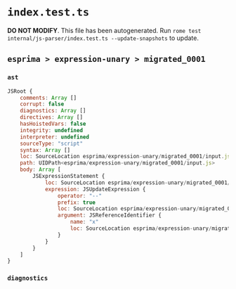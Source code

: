 # `index.test.ts`

**DO NOT MODIFY**. This file has been autogenerated. Run `rome test internal/js-parser/index.test.ts --update-snapshots` to update.

## `esprima > expression-unary > migrated_0001`

### `ast`

```javascript
JSRoot {
	comments: Array []
	corrupt: false
	diagnostics: Array []
	directives: Array []
	hasHoistedVars: false
	integrity: undefined
	interpreter: undefined
	sourceType: "script"
	syntax: Array []
	loc: SourceLocation esprima/expression-unary/migrated_0001/input.js 1:0-2:0
	path: UIDPath<esprima/expression-unary/migrated_0001/input.js>
	body: Array [
		JSExpressionStatement {
			loc: SourceLocation esprima/expression-unary/migrated_0001/input.js 1:0-1:3
			expression: JSUpdateExpression {
				operator: "--"
				prefix: true
				loc: SourceLocation esprima/expression-unary/migrated_0001/input.js 1:0-1:3
				argument: JSReferenceIdentifier {
					name: "x"
					loc: SourceLocation esprima/expression-unary/migrated_0001/input.js 1:2-1:3 (x)
				}
			}
		}
	]
}
```

### `diagnostics`

```

```
